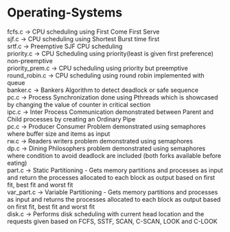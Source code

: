 # Operating-Systems

fcfs.c -> CPU scheduling using First Come First Serve <br>
sjf.c -> CPU scheduling using Shortest Burst time first <br>
srtf.c -> Preemptive SJF CPU scheduling <br>
priority.c -> CPU Scheduling using priority(least is given first preference) non-preemptive <br>
priority_prem.c -> CPU scheduling using priority but preemptive <br>
round_robin.c -> CPU scheduling using round robin implemented with queue <br>
banker.c -> Bankers Algorithm to detect deadlock or safe sequence <br>
pc.c -> Process Synchronization done using Pthreads which is showcased by changing the value of counter in critical section <br>
ipc.c -> Inter Process Communication demonstrated between Parent and Child processes by creating an Ordinary Pipe <br>
pc.c -> Producer Consumer Problem demonstrated using semaphores where buffer size and items as input <br>
rw.c -> Readers writers problem demonstrated using semaphores <br>
dp.c -> Dining Philosophers problem demonstrated using semaphores where condition to avoid deadlock are included (both forks available before eating) <br>
part.c -> Static Partitioning - Gets memory partitions and processes as input and return the processes allocated to each block as output based on first fit, best fit and worst fit <br>
var_part.c -> Variable Partitioning - Gets memory partitions and processes as input and returns the processes allocated to each block as output based on first fit, best fit and worst fit <br>
disk.c -> Performs disk scheduling with current head location and the requests given based on FCFS, SSTF, SCAN, C-SCAN, LOOK and C-LOOK
